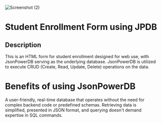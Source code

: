 
![Screenshot (2)](https://github.com/Lavesh12/Introduction-to-JsonPowerDB/assets/94188971/a3987275-10b2-4874-8a12-111d2b9abf55)

# Student Enrollment Form using JPDB
## Description 
This is an HTML form for student enrollment designed for web use, with JsonPowerDB serving as the underlying database. JsonPowerDB is utilized to execute CRUD (Create, Read, Update, Delete) operations on the data.


# Benefits of using JsonPowerDB
A user-friendly, real-time database that operates without the need for complex backend code or predefined schemas. Retrieving data is simplified, presented in JSON format, and querying doesn't demand expertise in SQL commands.
